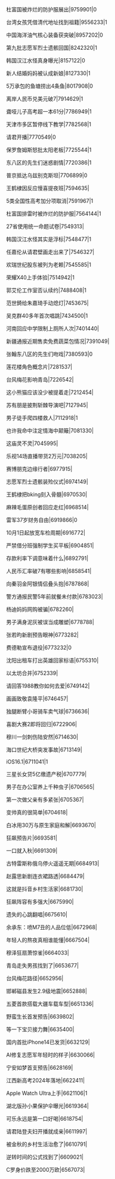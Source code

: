 杜富国被炸烂的防护服展出|9759901|0

台湾女孩凭借清代地址找到祖籍|9556233|1

中国海洋油气核心装备获突破|8957202|0

第九批志愿军烈士遗骸回国|8242320|1

韩国汉江水怪真身曝光|8157122|0

新人结婚妈妈被认成新娘|8127330|1

5万承包的鱼塘捞出4条鱼|8017908|0

离岸人民币兑美元破7|7914629|1

聋哑儿子高考超一本61分|7786949|1

天津市多区暂停线下教学|7782568|1

请君开播|7770549|0

保罗詹姆斯怒批太阳老板|7725544|1

东八区的先生们迷惑剧情|7720386|1

普京抵达乌兹别克斯坦|7706899|0

王鹤棣因反应慢喜提夜班|7594635|

5类全国性高考加分项取消|7591967|1

杜富国排雷时被炸烂的防护服|7564144|1

27省使用统一命题试卷|7549313|

韩国汉江水怪其实是浮标|7548477|1

任嘉伦从请君壁画走出来了|7546327|

欢瑞世纪股东被列为老赖|7545585|1

荣耀X40上手体验|7514942|1

郭艾伦工作室否认续约|7488408|1

范世錡给朱嘉琦手动熄灯|7453675|

吴克群40多年首次唱跳|7434500|1

河南回应中学限制上厕所人次|7401440|

新疆通报近期售卖免费蔬菜包情况|7391049|

张翰东八区的先生们吻戏|7380593|0

莲花楼角色概念片|7281537|

台风梅花影响青岛|7226542|

这小熊猫应该没少被提着走|7212454|

苏有朋是披荆斩棘导演吧|7127945|

男子徒手爬四楼救人|7112918|1

也许我命中注定情海中颠簸|7081330|

这庙灵不灵|7045995|

乐视14场直播带货2万元|7038205|

赛博朋克边缘行者|6977915|

志愿军烈士遗骸装殓仪式|6974149|

王鹤棣把bking刻入骨髓|6970530|

麻辣毛蛋原创者回应走红|6968514|

雷军37岁财务自由|6919866|0

10月1日起放宽车检周期|6916772|

严禁借分班强制学生买平板|6904851|

存款利率下调意味着什么|6892791|

人民币汇率破7有哪些影响|6858541|

向秦羽金阿银情侣叠头抱|6787868|

警方通报民警5年前就餐未付款|6783023|

杨迪妈妈网购被骗|6782260|

男子满身泥灰被误当成雕塑|6778788|

张若昀新剧预告眼神|6773282|

费德勒宣布退役|6773232|0

沈阳出租车打出英雄回家标语|6755310|

以太坊合并|6752339|

请回答1988教你如何去爱|6749142|

画画致敬袁隆平|6746457|

独腿断臂小哥骑车卖气球|6736636|

喜剧大赛2即将回归|6722906|

穆川一剑刺伤陆安然|6714630|

海口世纪大桥突发事故|6713149|

iOS16.1|6711041|1

三星长女贷5亿缴遗产税|6707779|

男子在办公室养上千种虫子|6706565|

第一次做父亲有多紧张|6705367|

变帅真的很简单|6704618|

白冰用30万与原生家庭和解|6693670|

狂飙预告片|6693581|

一口就入秋|6691309|

古特雷斯称俄乌停火遥遥无期|6684913|

赵露思新剧连衣裙路透|6684479|

这就是抖音乡村生活家|6681730|

狂飙阵容有多强大|6675990|

遗失的心跳翻唱|6675610|

余承东：喷M7丑的人品位低|6672968|

年轻人的熬夜真相谁能懂|6667504|

穆泽狂扇萧惊雀|6664033|

青岛走失男孩找到了|6653677|

台风梅花路径|6652956|

邯郸磁县发生2.9级地震|6652888|

五菱首款搭载大疆车载车型|6651336|

野蛮生长首发预告|6639802|

等一下宝贝接力舞|6635400|

国内首批iPhone14已发货|6632129|

AI修复志愿军年轻时的样子|6630066|

宁安如梦首支预告|6628169|

江西新高考2024年落地|6622411|

Apple Watch Ultra上手|6621106|1

湖北版孙小果保护伞曝光|6619364|

可乐永远是第一口好喝|6618754|

请君陆登夫妇开播就成亲|6611997|

被金秋的乡村生活治愈了|6610791|

逆转时间的公式找到了|6609021|

C罗身价跌至2000万欧|6567073|


